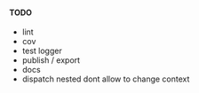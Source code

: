 #### TODO

* lint
* cov
* test logger
* publish / export
* docs
* dispatch nested dont allow to change context
